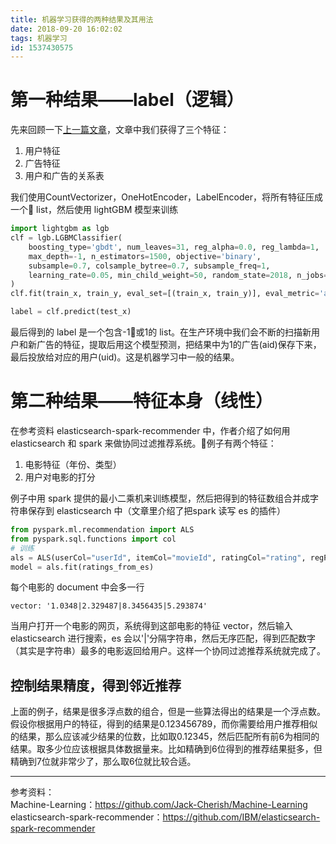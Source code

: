 ```yaml
---
title: 机器学习获得的两种结果及其用法
date: 2018-09-20 16:02:02
tags: 机器学习
id: 1537430575
---
```

# 第一种结果——label（逻辑）
先来回顾一下[上一篇文章](/posts/1537256287)，文章中我们获得了三个特征：
1. 用户特征
2. 广告特征
3. 用户和广告的关系表

我们使用CountVectorizer，OneHotEncoder，LabelEncoder，将所有特征压成一个 list，然后使用 lightGBM 模型来训练
```python
import lightgbm as lgb
clf = lgb.LGBMClassifier(
    boosting_type='gbdt', num_leaves=31, reg_alpha=0.0, reg_lambda=1,
    max_depth=-1, n_estimators=1500, objective='binary',
    subsample=0.7, colsample_bytree=0.7, subsample_freq=1,
    learning_rate=0.05, min_child_weight=50, random_state=2018, n_jobs=-1
)
clf.fit(train_x, train_y, eval_set=[(train_x, train_y)], eval_metric='auc',early_stopping_rounds=100)

label = clf.predict(test_x)
```
最后得到的 label 是一个包含-1或1的 list。在生产环境中我们会不断的扫描新用户和新广告的特征，提取后用这个模型预测，把结果中为1的广告(aid)保存下来，最后投放给对应的用户(uid)。这是机器学习中一般的结果。

# 第二种结果——特征本身（线性）
在参考资料 elasticsearch-spark-recommender 中，作者介绍了如何用 elasticsearch 和 spark 来做协同过滤推荐系统。例子有两个特征：
1. 电影特征（年份、类型）
2. 用户对电影的打分

例子中用 spark 提供的最小二乘机来训练模型，然后把得到的特征数组合并成字符串保存到 elasticsearch 中（文章里介绍了把spark 读写 es 的插件）

```python
from pyspark.ml.recommendation import ALS
from pyspark.sql.functions import col
# 训练
als = ALS(userCol="userId", itemCol="movieId", ratingCol="rating", regParam=0.01, rank=20, seed=12)
model = als.fit(ratings_from_es)
```

每个电影的 document 中会多一行
```
vector: '1.0348|2.329487|8.3456435|5.293874'
```
当用户打开一个电影的网页，系统得到这部电影的特征 vector，然后输入 elasticsearch 进行搜索，es 会以'|'分隔字符串，然后无序匹配，得到匹配数字（其实是字符串）最多的电影返回给用户。这样一个协同过滤推荐系统就完成了。

## 控制结果精度，得到邻近推荐
上面的例子，结果是很多浮点数的组合，但是一些算法得出的结果是一个浮点数。假设你根据用户的特征，得到的结果是0.123456789，而你需要给用户推荐相似的结果，那么应该减少结果的位数，比如取0.12345，然后匹配所有前6为相同的结果。取多少位应该根据具体数据量来。比如精确到6位得到的推荐结果挺多，但精确到7位就非常少了，那么取6位就比较合适。

----------------------------------
参考资料：  
Machine-Learning：https://github.com/Jack-Cherish/Machine-Learning  
elasticsearch-spark-recommender：https://github.com/IBM/elasticsearch-spark-recommender